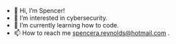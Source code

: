 - 👋 Hi, I’m Spencer!
- 👀 I’m interested in cybersecurity.
- 🌱 I’m currently learning how to code.
- 📫 How to reach me spencera.reynolds@hotmail.com .

<!---
spencemon228/spencemon228 is a ✨ special ✨ repository because its `README.md` (this file) appears on your GitHub profile.
You can click the Preview link to take a look at your changes.
--->
